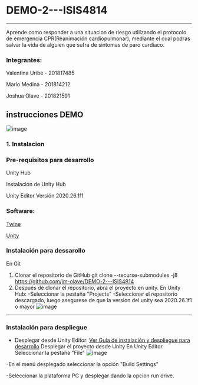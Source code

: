 # DEMO-2---ISIS4814
 ***
Aprende como responder a una situacion de riesgo utilizando el protocolo de emergencia CPR(Reanimación cardiopulmonar), mediante el cual podras salvar la vida de alguien que sufra de sintomas de paro cardiaco.
### Integrantes:
Valentina Uribe - 201817485

Mario Medina - 201814212

Joshua Olave -  201821591

## instrucciones DEMO
![image](https://user-images.githubusercontent.com/60241569/140460748-d75e55c3-2ef8-4c2d-9b50-805b038999bc.png)

### 1. Instalacion
### Pre-requisitos para desarrollo
Unity Hub

Instalación de Unity Hub

Unity Editor Versión 2020.26.1f1

### Software:
[Twine](https://twinery.org/)

[Unity](https://unity.com/es)

### Instalación para dessarollo
En Git
1. Clonar el repositorio de GitHub
    git clone --recurse-submodules -j8 https://github.com/jm-olave/DEMO-2---ISIS4814
2. Después de clonar el repositorio, abra el proyecto en unity.
En Unity Hub:
-Seleccionar la pestaña "Projects"
-Seleccionar el repositorio descargado, luego asegurese de que la version del unity sea 2020.26.1f1 o mayor 
![image](https://user-images.githubusercontent.com/60241569/140458114-eb5e2fe2-65cb-4606-9052-9d74f721ac93.png)

***
### Instalación para despliegue
- Desplegar desde Unity Editor:
[Ver Guía de instalación y despliegue para desarrollo](https://circuitstream.com/blog/htc-vive-tutorial/)
Desplegar el proyecto desde Unity
En Unity Editor
Seleccionar la pestaña "File"
![image](https://user-images.githubusercontent.com/60241569/140458628-671e95cc-92fb-4717-af06-fa2a6efc4570.png)


-En el menú desplegado seleccionar la opción "Build Settings"

-Seleccionar la plataforma PC y desplegar dando la opcion run drive.



